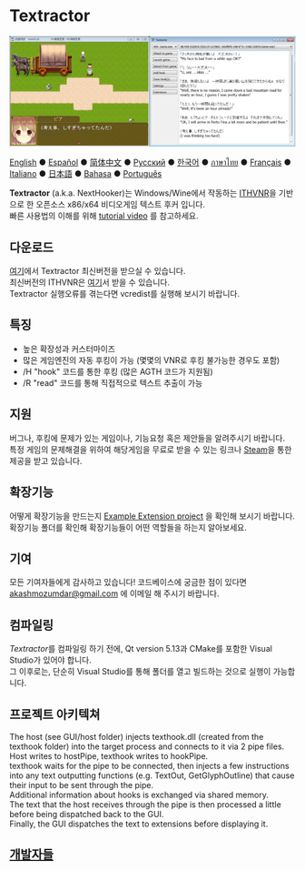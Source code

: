 # Textractor

![How it looks](screenshot.png)

[English](README.md) ● [Español](README_ES.md) ● [简体中文](README_SC.md) ● [Русский](README_RU.md) ● [한국어](README_KR.md) ● [ภาษาไทย](README_TH.md) ● [Français](README_FR.md) ● [Italiano](README_IT.md) ● [日本語](README_JP.md) ● [Bahasa](README_ID.md) ● [Português](README_PT.md)

**Textractor** (a.k.a. NextHooker)는 Windows/Wine에서 작동하는 [ITHVNR](https://web.archive.org/web/20160202084144/http://www.hongfire.com/forum/showthread.php/438331-ITHVNR-ITH-with-the-VNR-engine)을 기반으로 한 오픈소스 x86/x64 비디오게임 텍스트 후커 입니다.<br>
빠른 사용법의 이해를 위해 [tutorial video](https://tinyurl.com/textractor-tutorial) 를 참고하세요.

## 다운로드

[여기](https://github.com/Artikash/Textractor/releases)에서 Textractor 최신버전을 받으실 수 있습니다.<br>
최신버전의 ITHVNR은 [여기](https://drive.google.com/open?id=13aHF4uIXWn-3YML_k2YCDWhtGgn5-tnO)서 받을 수 있습니다.<br>
Textractor 실행오류를 겪는다면 vcredist를 실행해 보시기 바랍니다.

## 특징

- 높은 확장성과 커스터마이즈
- 많은 게임엔진의 자동 후킹이 가능 (몇몇의 VNR로 후킹 불가능한 경우도 포함)
- /H "hook" 코드를 통한 후킹 (많은 AGTH 코드가 지원됨)
- /R "read" 코드를 통해 직접적으로 텍스트 추출이 가능

## 지원

버그나, 후킹에 문제가 있는 게임이나, 기능요청 혹은 제안들을 알려주시기 바랍니다.<br>
특정 게임의 문제해결을 위하여 해당게임을 무료로 받을 수 있는 링크나 [Steam](https://steamcommunity.com/profiles/76561198097566313/)을 통한 제공을 받고 있습니다.

## 확장기능

어떻게 확장기능을 만드는지 [Example Extension project](https://github.com/Artikash/ExampleExtension) 을 확인해 보시기 바랍니다.<br>
확장기능 폴더를 확인해 확장기능들이 어떤 역할들을 하는지 알아보세요.

## 기여

모든 기여자들에게 감사하고 있습니다! 코드베이스에 궁금한 점이 있다면 akashmozumdar@gmail.com 에 이메일 해 주시기 바랍니다.

## 컴파일링

*Textractor*를 컴파일링 하기 전에, Qt version 5.13과 CMake를 포함한 Visual Studio가 있어야 합니다.<br>
그 이후로는, 단순히 Visual Studio를 통해 폴더를 열고 빌드하는 것으로 실행이 가능합니다.

## 프로젝트 아키텍쳐

The host (see GUI/host folder) injects texthook.dll (created from the texthook folder) into the target process and connects to it via 2 pipe files.<br>
Host writes to hostPipe, texthook writes to hookPipe.<br>
texthook waits for the pipe to be connected, then injects a few instructions into any text outputting functions (e.g. TextOut, GetGlyphOutline) that cause their input to be sent through the pipe.<br>
Additional information about hooks is exchanged via shared memory.<br>
The text that the host receives through the pipe is then processed a little before being dispatched back to the GUI.<br>
Finally, the GUI dispatches the text to extensions before displaying it.

## [개발자들](CREDITS.md)
